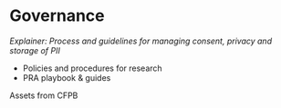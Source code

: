 # Governance 
_Explainer: Process and guidelines for managing consent, privacy and storage of PII_
* Policies and procedures for research 
* PRA playbook & guides 


Assets from CFPB
